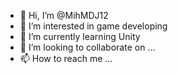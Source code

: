 - 👋 Hi, I’m @MihMDJ12
- 👀 I’m interested in game developing
- 🌱 I’m currently learning Unity
- 💞️ I’m looking to collaborate on ...
- 📫 How to reach me ...

<!---
MihMDJ12/MihMDJ12 is a ✨ special ✨ repository because its `README.md` (this file) appears on your GitHub profile.
You can click the Preview link to take a look at your changes.
--->

